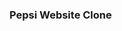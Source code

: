 <h3> Pepsi Website Clone</h3>

<!---
MahamTahir31/MahamTahir31 is a ✨ special ✨ repository because its `README.md` (this file) appears on your GitHub profile.
You can click the Preview link to take a look at your changes.
--->
